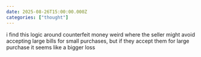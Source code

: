```yaml
---
date: 2025-08-26T15:00:00.000Z
categories: ["thought"]
---
```

i find this logic around counterfeit money weird where the seller might avoid accepting large bills for small purchases, but if they accept them for large purchase it seems like a bigger loss
